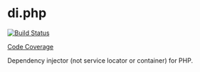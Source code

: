 di.php
======

[![Build Status](https://travis-ci.org/lord2800/di.php.png?branch=master)](https://travis-ci.org/lord2800/di.php)

[Code Coverage](https://lord2800.github.io/di.php/coverage/)

Dependency injector (not service locator or container) for PHP.
